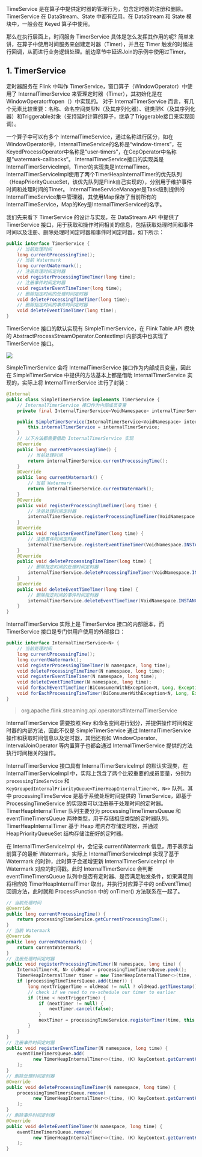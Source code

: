 TimeService 是在算子中提供定时器的管理行为，包含定时器的注册和删除。TimerService 在 DataStream、State 中都有应用。在 DataStream 和 State 模块中，一般会在 Keyed 算子中使用。

那么在执行层面上，时间服务 TimerService 具体是怎么发挥其作用的呢?
简单来讲，在算子中使用时间服务来创建定时器（Timer），并且在 Timer 触发的时候进行回调，从而进行业务逻辑处理。前边章节中延迟Join的示例中使用过Timer。

## 1. TimerService

定时器服务在 Flink 中叫作 TimerService，窗口算子（WindowOperator）中使用了 InternalTimerService 来管理定时器（Timer），其初始化是在 WindowOperator#open（）中实现的。
对于 InternalTimerService 而言，有几个元素比较重要：名称、命名空间类型N（及其序列化器）、键类型K（及其序列化器）和Triggerable对象（支持延时计算的算子，继承了Triggerable接口来实现回调）。

一个算子中可以有多个 InternalTimeService，通过名称进行区分，如在WindowOperator中，InternalTimeService的名称是“window-timers”，在KeyedProcessOperator中名称是“user-timers”，在CepOperator中名称是“watermark-callbacks”。
InternalTimerService接口的实现类是InternalTimerServiceImpl，Timer的实现类是InternalTimer。InternalTimerServiceImpl使用了两个TimerHeapInternalTimer的优先队列（HeapPriorityQueueSet，该优先队列是Flink自己实现的），分别用于维护事件时间和处理时间的Timer。
InternalTimeServiceManager是Task级别提供的InternalTimeService集中管理器，其使用Map保存了当前所有的InternalTimeService，Map的Key是InternalTimerService的名字。


我们先来看下 TimerService 的设计与实现，在 DataStream API 中提供了 TimerService 接口，用于获取和操作时间相关的信息，包括获取处理时间和事件时间以及注册、删除处理时间定时器和事件时间定时器，如下所示：
```java
public interface TimerService {
    // 当前处理时间
    long currentProcessingTime();
    // 当前 Watermark
    long currentWatermark();
    // 注册处理时间定时器
    void registerProcessingTimeTimer(long time);
    // 注册事件时间定时器
    void registerEventTimeTimer(long time);
    // 删除指定时间的处理时间定时器
    void deleteProcessingTimeTimer(long time);
    // 删除指定时间的事件时间定时器
    void deleteEventTimeTimer(long time);
}
```

TimerService 接口的默认实现有 SimpleTimerService，在 Flink Table API 模块的 AbstractProcessStreamOperator.ContextImpl 内部类中也实现了 TimerService 接口。

![](1)

SimpleTimerService 会将 InternalTimerService 接口作为内部成员变量，因此在 SimpleTimerService 中提供的方法基本上都是借助 InternalTimerService 实现的，实际上将 InternalTimerService 进行了封装：
```java
@Internal
public class SimpleTimerService implements TimerService {
    // InternalTimerService 接口作为内部成员变量
    private final InternalTimerService<VoidNamespace> internalTimerService;

    public SimpleTimerService(InternalTimerService<VoidNamespace> internalTimerService) {
        this.internalTimerService = internalTimerService;
    }
    // 以下方法都需要借助 InternalTimerService 实现
    @Override
    public long currentProcessingTime() {
        // 当前处理时间
        return internalTimerService.currentProcessingTime();
    }
    @Override
    public long currentWatermark() {
        // 当前 Watermark
        return internalTimerService.currentWatermark();
    }
    @Override
    public void registerProcessingTimeTimer(long time) {
        // 注册处理时间定时器
        internalTimerService.registerProcessingTimeTimer(VoidNamespace.INSTANCE, time);
    }
    @Override
    public void registerEventTimeTimer(long time) {
        // 注册事件时间定时器
        internalTimerService.registerEventTimeTimer(VoidNamespace.INSTANCE, time);
    }
    @Override
    public void deleteProcessingTimeTimer(long time) {
        // 删除指定时间的处理时间定时器
        internalTimerService.deleteProcessingTimeTimer(VoidNamespace.INSTANCE, time);
    }
    @Override
    public void deleteEventTimeTimer(long time) {
        // 删除指定时间的事件时间定时器
        internalTimerService.deleteEventTimeTimer(VoidNamespace.INSTANCE, time);
    }
}
```
InternalTimerService 实际上是 TimerService 接口的内部版本，而 TimerService 接口是专门供用户使用的外部接口：
```java
public interface InternalTimerService<N> {
    // 当前处理时间
    long currentProcessingTime();
    long currentWatermark();
    void registerProcessingTimeTimer(N namespace, long time);
    void deleteProcessingTimeTimer(N namespace, long time);
    void registerEventTimeTimer(N namespace, long time);
    void deleteEventTimeTimer(N namespace, long time);
    void forEachEventTimeTimer(BiConsumerWithException<N, Long, Exception> consumer) throws Exception;
    void forEachProcessingTimeTimer(BiConsumerWithException<N, Long, Exception> consumer) throws Exception;
}
```
> org.apache.flink.streaming.api.operators#InternalTimerService

InternalTimerService 需要按照 Key 和命名空间进行划分，并提供操作时间和定时器的内部方法，因此不仅是 SimpleTimerService 通过 InternalTimerService 操作和获取时间信息以及定时器，其他还有如 WindowOperator、IntervalJoinOperator 等内置算子也都会通过 InternalTimerService 提供的方法执行时间相关的操作。

InternalTimerService 接口具有 InternalTimerServiceImpl 的默认实现类，在 InternalTimerServiceImpl 中，实际上包含了两个比较重要的成员变量，分别为 `processingTimeService` 和 `KeyGroupedInternalPriorityQueue<TimerHeapInternalTimer<K, N>>` 队列。其中 processingTimeService 是基于系统处理时间提供的 TimerService，即基于 ProcessingTimeService 的实现类可以注册基于处理时间的定时器。TimerHeapInternalTimer 队列主要分为 processingTimeTimersQueue 和 eventTimeTimersQueue 两种类型，用于存储相应类型的定时器队列。TimerHeapInternalTimer 基于 Heap 堆内存存储定时器，并通过 HeapPriorityQueueSet 结构存储注册好的定时器。

在 InternalTimerServiceImpl 中，会记录 currentWatermark 信息，用于表示当前算子的最新 Watermark，实际上 InternalTimerServiceImpl 实现了基于 Watermark 的时钟，此时算子会递增更新 InternalTimerServiceImpl 中 Watermark 对应的时间戳。此时 InternalTimerService 会判断 eventTimeTimersQueue 队列中是否有定时器、是否满足触发条件，如果满足则将相应的 TimerHeapInternalTimer 取出，并执行对应算子中的 onEventTime() 回调方法，此时就和 ProcessFunction 中的 onTimer() 方法联系在一起了。

```java
// 当前处理时间
@Override
public long currentProcessingTime() {
    return processingTimeService.getCurrentProcessingTime();
}
// 当前 Watermark
@Override
public long currentWatermark() {
    return currentWatermark;
}
// 注册处理时间定时器
public void registerProcessingTimeTimer(N namespace, long time) {
    InternalTimer<K, N> oldHead = processingTimeTimersQueue.peek();
    TimerHeapInternalTimer timer = new TimerHeapInternalTimer<>(time, (K) keyContext.getCurrentKey(), namespace);
    if (processingTimeTimersQueue.add(timer)) {
        long nextTriggerTime = oldHead != null ? oldHead.getTimestamp() : Long.MAX_VALUE;
        // check if we need to re-schedule our timer to earlier
        if (time < nextTriggerTime) {
            if (nextTimer != null) {
                nextTimer.cancel(false);
            }
            nextTimer = processingTimeService.registerTimer(time, this::onProcessingTime);
        }
    }
}
// 注册事件时间定时器
public void registerEventTimeTimer(N namespace, long time) {
    eventTimeTimersQueue.add(
          new TimerHeapInternalTimer<>(time, (K) keyContext.getCurrentKey(), namespace)
    );
}
// 删除处理时间定时器
@Override
public void deleteProcessingTimeTimer(N namespace, long time) {
    processingTimeTimersQueue.remove(
          new TimerHeapInternalTimer<>(time, (K) keyContext.getCurrentKey(), namespace)
    );
}
// 删除事件时间定时器
@Override
public void deleteEventTimeTimer(N namespace, long time) {
    eventTimeTimersQueue.remove(
          new TimerHeapInternalTimer<>(time, (K) keyContext.getCurrentKey(), namespace)
    );
}
```
